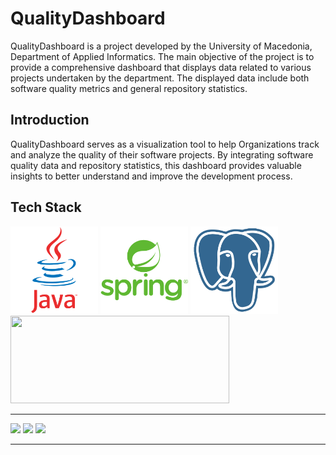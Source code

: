# QualityDashboard
QualityDashboard is a project developed by the University of Macedonia, Department of Applied Informatics. The main objective of the project is to provide a comprehensive dashboard that displays data related to various projects undertaken by the department. The displayed data include both software quality metrics and general repository statistics.

## Introduction
QualityDashboard serves as a visualization tool to help Organizations track and analyze the quality of their software projects. By integrating software quality data and repository statistics, this dashboard provides valuable insights to better understand and improve the development process.

## Tech Stack
<div>
  <img style="height:10em; width:auto;" src="https://github.com/devicons/devicon/blob/master/icons/java/java-original-wordmark.svg"/>
  <img style="height:10em; width:auto;" src="https://github.com/devicons/devicon/blob/master/icons/spring/spring-original-wordmark.svg"/>
  <img style="height:10em; width:auto;" src="https://github.com/devicons/devicon/blob/master/icons/postgresql/postgresql-plain.svg"/>
  <img style="height:10em; width:25em;" src="https://assets-eu-01.kc-usercontent.com/b41f2e46-b5e6-01a3-0879-16969c63381e/aedb7b5e-8556-4840-a69c-bce396891b0e/sonar-logo-horizontal-dark-bg.svg?w=170&h=42&auto=format&fit=crop"/>
</div>

<hr/>
<div>
  <img style="height:10em; width:auto;" src="https://www.uom.gr/site/images/logo.png"/>
  <img style="height:10em; width:auto;" src="https://sde.uom.gr/wp-content/uploads/2016/10/sde-banner.png"/>
  <img style="height:10em; width:auto;" src="https://www.uom.gr/site/images/logo.png"/>
</div>
<hr/>
